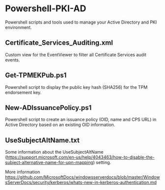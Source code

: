 # Powershell-PKI-AD
Powershell scripts and tools used to manage your Active Directory and PKI environment.

## Certificate_Services_Auditing.xml
Custom view for the EventViewer to filter all Certificate Services audit events.

## Get-TPMEKPub.ps1
Powershell script to display the public key hash (SHA256) for the TPM endorsement key.

## New-ADIssuancePolicy.ps1
Powershell script to create an issuance policy (OID, name and CPS URL) in Active Directory based on an existing OID information.

## UseSubjectAltName.txt
Some information about the UseSubjectAltName (https://support.microsoft.com/en-us/help/4043463/how-to-disable-the-subject-alternative-name-for-upn-mapping) setting.

More information
https://github.com/MicrosoftDocs/windowsserverdocs/blob/master/WindowsServerDocs/security/kerberos/whats-new-in-kerberos-authentication.md

